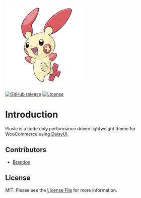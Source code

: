 <p><img src="https://raw.githubusercontent.com/Brandon689/plusle/main/screenshot2.png" width="260" alt="Plusle theme"></p>

[![GitHub release](https://img.shields.io/github/release/Brandon689/plusle?include_prereleases=&sort=semver)](https://github.com/jeffreyvr/tailpress/releases/)
[![License](https://img.shields.io/badge/License-MIT-blue)](#license)

# Introduction

Plusle is a code only performance driven lightweight theme for WooCommerce using [DaisyUI](https://github.com/saadeghi/daisyui).

## Contributors

* [Brandon](https://github.com/Brandon689)

## License

MIT. Please see the [License File](/LICENSE) for more information.
